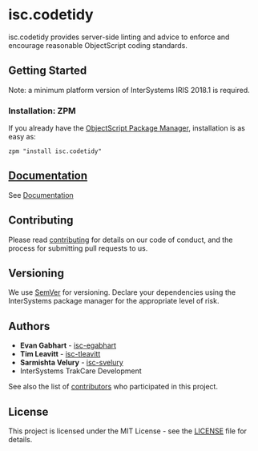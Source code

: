 # isc.codetidy
isc.codetidy provides server-side linting and advice to enforce and encourage reasonable ObjectScript coding standards.

## Getting Started
Note: a minimum platform version of InterSystems IRIS 2018.1 is required.

### Installation: ZPM

If you already have the [ObjectScript Package Manager](https://openexchange.intersystems.com/package/ObjectScript-Package-Manager-2), installation is as easy as:
```
zpm "install isc.codetidy"
```

## [Documentation](documentation.md)
See [Documentation](documentation.md)

## Contributing
Please read [contributing](https://github.com/intersystems/isc-codetidy/blob/main/CONTRIBUTING.md) for details on our code of conduct, and the process for submitting pull requests to us.

## Versioning
We use [SemVer](http://semver.org/) for versioning. Declare your dependencies using the InterSystems package manager for the appropriate level of risk.

## Authors
* **Evan Gabhart** - [isc-egabhart](http://github.com/isc-egabhart)
* **Tim Leavitt** - [isc-tleavitt](http://github.com/isc-tleavitt)
* **Sarmishta Velury** - [isc-svelury](http://github.com/isc-svelury)
* InterSystems TrakCare Development

See also the list of [contributors](https://github.com/intersystems/isc-codetidy/graphs/contributors) who participated in this project.

## License
This project is licensed under the MIT License - see the [LICENSE](https://github.com/intersystems/isc-codetidy/blob/main/LICENSE) file for details.
